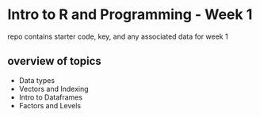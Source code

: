 # Intro to R and Programming - Week 1

repo contains starter code, key,  and any associated data for week 1

## overview of topics
* Data types
* Vectors and Indexing
* Intro to Dataframes
* Factors and Levels 
